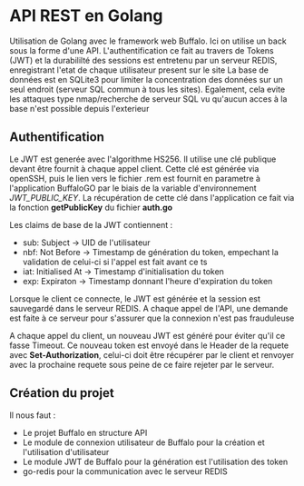 # API REST en Golang

Utilisation de Golang avec le framework web Buffalo.
Ici on utilise un back sous la forme d'une API.
L'authentification ce fait au travers de Tokens (JWT) et la durabililté des sessions est entretenu par un serveur REDIS, enregistrant l'etat de chaque utilisateur present sur le site
La base de données est en SQLite3 pour limiter la concentration des données sur un seul endroit (serveur SQL commun à tous les sites). Egalement, cela evite les attaques type nmap/recherche de serveur SQL vu qu'aucun acces à la base n'est possible depuis l'exterieur

## Authentification

Le JWT est generée avec l'algorithme HS256. Il utilise une clé publique devant être fournit à chaque appel client. Cette clé est générée via openSSH, puis le lien vers le fichier .rem est fournit en parametre à l'application BuffaloGO par le biais de la variable d'environnement *JWT_PUBLIC_KEY*. La récupération de cette clé dans l'application ce fait via la fonction **getPublicKey** du fichier **auth.go**

Les claims de base de la JWT contiennent :

+ sub: Subject -> UID de l'utilisateur
+ nbf: Not Before -> Timestamp de génération du token, empechant la validation de celui-ci si l'appel est fait avant ce ts
+ iat: Initialised At -> Timestamp d'initialisation du token
+ exp: Expiraton -> Timestamp donnant l'heure d'expiration du token

Lorsque le client ce connecte, le JWT est générée et la session est sauvegardé dans le serveur REDIS. A chaque appel de l'API, une demande est faite à ce serveur pour s'assurer que la connexion n'est pas frauduleuse

A chaque appel du client, un nouveau JWT est généré pour éviter qu'il ce fasse Timeout. Ce nouveau token est envoyé dans le Header de la requete avec **Set-Authorization**, celui-ci doit être récupérer par le client et renvoyer avec la prochaine requete sous peine de ce faire rejeter par le serveur.

## Création du projet

Il nous faut :

+ Le projet Buffalo en structure API
+ Le module de connexion utilisateur de Buffalo pour la création et l'utilisation d'utilisateur
+ Le module JWT de Buffalo pour la génération est l'utilisation des token
+ go-redis pour la communication avec le serveur REDIS